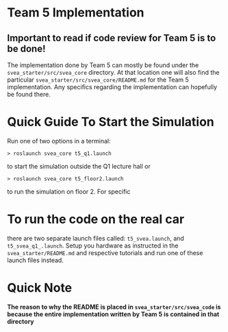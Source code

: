 # Team 5 Implementation 

## **Important to read if code review for Team 5 is to be done!** 

The implementation done by Team 5 can mostly be found under the `svea_starter/src/svea_core` directory. At that location one will also find the particular `svea_starter/src/svea_core/README.md` for the Team 5 implementation. Any specifics regarding the implementation can hopefully be found there.

# Quick Guide To Start the Simulation
Run one of two options in a terminal: 

    > roslaunch svea_core t5_q1.launch 
    
to start the simulation outside the Q1 lecture hall or 

    > roslaunch svea_core t5_floor2.launch

to run the simulation on floor 2. For specific 

# To run the code on the real car
 there are two separate launch files called: `t5_svea.launch`, and `t5_svea_q1_.launch`. Setup you hardware as instructed in the `svea_starter/README.md` and respective tutorials and run one of these launch files instead.

# Quick Note
 **The reason to why the README is placed in `svea_starter/src/svea_code` is because the entire implementation written by Team 5 is contained in that directory**